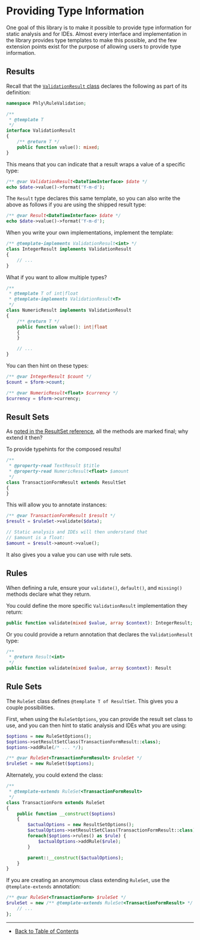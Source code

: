 # Providing Type Information

One goal of this library is to make it possible to provide type information for static analysis and for IDEs.
Almost every interface and implementation in the library provides type templates to make this possible, and the few extension points exist for the purpose of allowing users to provide type information.

## Results

Recall that the [`ValidationResult` class](../reference/result.md) declares the following as part of its definition:

```php
namespace Phly\RuleValidation;

/**
 * @template T
 */
interface ValidationResult
{
    /** @return T */
    public function value(): mixed;
}
```

This means that you can indicate that a result wraps a value of a specific type:

```php
/** @var ValidationResult<DateTimeInterface> $date */
echo $date->value()->format('Y-m-d');
```

The `Result` type declares this same template, so you can also write the above as follows if you are using the shipped result type:

```php
/** @var Result<DateTimeInterface> $date */
echo $date->value()->format('Y-m-d');
```

When you write your own implementations, implement the template:

```php
/** @template-implements ValidationResult<int> */
class IntegerResult implements ValidationResult
{
    // ...
}
```

What if you want to allow multiple types?

```php
/**
 * @template T of int|float
 * @template-implements ValidationResult<T>
 */
class NumericResult implements ValidationResult
{
    /** @return T */
    public function value(): int|float
    {
    }

    // ...
}
```

You can then hint on these types:

```php
/** @var IntegerResult $count */
$count = $form->count;

/** @var NumericResult<float> $currency */
$currency = $form->currency;
```

## Result Sets

As [noted in the ResultSet reference](../reference/result-set.md#why-is-everything-marked-final), all the methods are marked final; why extend it then?

To provide typehints for the composed results!

```php
/**
 * @property-read TextResult $title
 * @property-read NumericResult<float> $amount
 */
class TransactionFormResult extends ResultSet
{
}
```

This will allow you to annotate instances:

```php
/** @var TransactionFormResult $result */
$result = $ruleSet->validate($data);

// Static analysis and IDEs will then understand that
// $amount is a float:
$amount = $result->amount->value();
```

It also gives you a value you can use with rule sets.

## Rules

When defining a rule, ensure your `validate()`, `default()`, and `missing()` methods declare what they return.

You could define the more specific `ValidationResult` implementation they return:

```php
public function validate(mixed $value, array $context): IntegerResult;
```

Or you could provide a return annotation that declares the `ValidationResult` type:

```php
/**
 * @return Result<int>
 */
public function validate(mixed $value, array $context): Result
```

## Rule Sets

The `RuleSet` class defines `@template T of ResultSet`.
This gives you a couple possibilities.

First, when using the `RuleSetOptions`, you can provide the result set class to use, and you can then hint to static analysis and IDEs what you are using:

```php
$options = new RuleSetOptions();
$options->setResultSetClass(TransactionFormResult::class);
$options->addRule(/* ... */);

/** @var RuleSet<TransactionFormResult> $ruleSet */
$ruleSet = new RuleSet($options);
```

Alternately, you could extend the class:

```php
/**
 * @template-extends RuleSet<TransactionFormResult>
 */
class TransactionForm extends RuleSet
{
    public function __construct($options)
    {
        $actualOptions = new ResultSetOptions();
        $actualOptions->setResultSetClass(TransactionFormResult::class);
        foreach($options->rules() as $rule) {
            $actualOptions->addRule($rule);
        }

        parent::__construct($actualOptions);
    }
}
```

If you are creating an anonymous class extending `RuleSet`, use the `@template-extends` annotation:

```php
/** @var RuleSet<TransactionForm> $ruleSet */
$ruleSet = new /** @template-extends RuleSet<TransactionFormResult> */ class($options) extends RuleSet {
    // ...
};
```

-----

- [Back to Table of Contents](../README.md)
